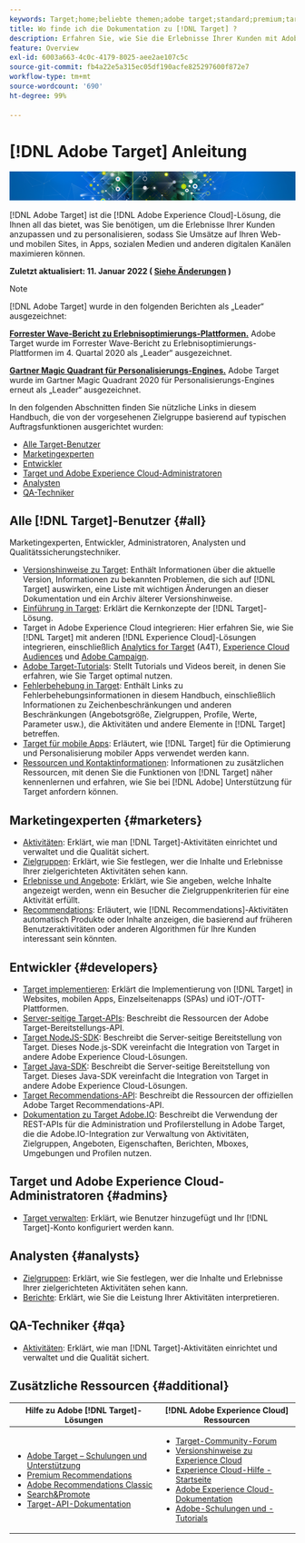 ```yaml
---
keywords: Target;home;beliebte themen;adobe target;standard;premium;target-dokumentation;dokumentation zu adobe target;startseite
title: Wo finde ich die Dokumentation zu [!DNL Target] ?
description: Erfahren Sie, wie Sie die Erlebnisse Ihrer Kunden mit Adobe  [!DNL Target]  personalisieren können, um die durch Ihre Website, Mobile Site, Mobile Apps und andere digitalen Kanäle generierten Umsätze zu maximieren.
feature: Overview
exl-id: 6003a663-4c0c-4179-8025-aee2ae107c5c
source-git-commit: fb4a22e5a315ec05df190acfe825297600f872e7
workflow-type: tm+mt
source-wordcount: '690'
ht-degree: 99%

---
```


# [!DNL Adobe Target] Anleitung

![Banner](assets/target-home-banner-simple.png)

[!DNL Adobe Target] ist die [!DNL Adobe Experience Cloud]-Lösung, die Ihnen all das bietet, was Sie benötigen, um die Erlebnisse Ihrer Kunden anzupassen und zu personalisieren, sodass Sie Umsätze auf Ihren Web- und mobilen Sites, in Apps, sozialen Medien und anderen digitalen Kanälen maximieren können.

**Zuletzt aktualisiert: 11. Januar 2022 ( [Siehe Änderungen](r-release-notes/doc-change.md) )**

>[!NOTE]
>
>[!DNL Adobe Target] wurde in den folgenden Berichten als „Leader“ ausgezeichnet:
>
>**[Forrester Wave-Bericht zu Erlebnisoptimierungs-Plattformen.](https://blog.adobe.com/en/2020/11/24/adobe-named-leader-in-forrester-wave-report-experience-optimization-platforms.html)** Adobe Target wurde im Forrester Wave-Bericht zu Erlebnisoptimierungs-Plattformen im 4. Quartal 2020 als „Leader“ ausgezeichnet.
>
>**[Gartner Magic Quadrant für Personalisierungs-Engines.](https://theblog.adobe.com/adobe-again-named-leader-in-gartner-magic-quadrant-for-personalization-engines/)** Adobe Target wurde im Gartner Magic Quadrant 2020 für Personalisierungs-Engines erneut als „Leader“ ausgezeichnet.

In den folgenden Abschnitten finden Sie nützliche Links in diesem Handbuch, die von der vorgesehenen Zielgruppe basierend auf typischen Auftragsfunktionen ausgerichtet wurden:

- [Alle Target-Benutzer](#all)
- [Marketingexperten](#marketers)
- [Entwickler](#developers)
- [Target und Adobe Experience Cloud-Administratoren](#admins)
- [Analysten](#analysts)
- [QA-Techniker](#qa)

## Alle [!DNL Target]-Benutzer {#all}

Marketingexperten, Entwickler, Administratoren, Analysten und Qualitätssicherungstechniker.

- [Versionshinweise zu Target](r-release-notes/release-notes.md): Enthält Informationen über die aktuelle Version, Informationen zu bekannten Problemen, die sich auf [!DNL Target] auswirken, eine Liste mit wichtigen Änderungen an dieser Dokumentation und ein Archiv älterer Versionshinweise.
- [Einführung in Target](c-intro/intro.md): Erklärt die Kernkonzepte der [!DNL Target]-Lösung.
- Target in Adobe Experience Cloud integrieren: Hier erfahren Sie, wie Sie [!DNL Target] mit anderen [!DNL Experience Cloud]-Lösungen integrieren, einschließlich [Analytics for Target](/help/c-integrating-target-with-mac/a4t/a4t.md) (A4T), [Experience Cloud Audiences](/help/c-integrating-target-with-mac/mmp.md) und [Adobe Campaign](/help/c-integrating-target-with-mac/campaign-and-target.md).
- [Adobe Target-Tutorials](https://experienceleague.adobe.com/docs/target-learn/tutorials/overview.html?lang=de): Stellt Tutorials und Videos bereit, in denen Sie erfahren, wie Sie Target optimal nutzen.
- [Fehlerbehebung in Target](r-troubleshooting-target/troubleshooting-target.md): Enthält Links zu Fehlerbehebungsinformationen in diesem Handbuch, einschließlich Informationen zu Zeichenbeschränkungen und anderen Beschränkungen (Angebotsgröße, Zielgruppen, Profile, Werte, Parameter usw.), die Aktivitäten und andere Elemente in [!DNL Target] betreffen.
- [Target für mobile Apps](c-target-mobile-app/target-mobile-app.md): Erläutert, wie [!DNL Target] für die Optimierung und Personalisierung mobiler Apps verwendet werden kann.
- [Ressourcen und Kontaktinformationen](cmp-resources-and-contact-information.md): Informationen zu zusätzlichen Ressourcen, mit denen Sie die Funktionen von [!DNL Target] näher kennenlernen und erfahren, wie Sie bei [!DNL Adobe] Unterstützung für Target anfordern können.

## Marketingexperten {#marketers}

- [Aktivitäten](c-activities/activities.md): Erklärt, wie man [!DNL Target]-Aktivitäten einrichtet und verwaltet und die Qualität sichert.
- [Zielgruppen](c-target/target.md): Erklärt, wie Sie festlegen, wer die Inhalte und Erlebnisse Ihrer zielgerichteten Aktivitäten sehen kann.
- [Erlebnisse und Angebote](c-experiences/experiences.md): Erklärt, wie Sie angeben, welche Inhalte angezeigt werden, wenn ein Besucher die Zielgruppenkriterien für eine Aktivität erfüllt.
- [Recommendations](c-recommendations/recommendations.md): Erläutert, wie [!DNL Recommendations]-Aktivitäten automatisch Produkte oder Inhalte anzeigen, die basierend auf früheren Benutzeraktivitäten oder anderen Algorithmen für Ihre Kunden interessant sein könnten.

## Entwickler {#developers}

- [Target implementieren](c-implementing-target/implementing-target.md): Erklärt die Implementierung von [!DNL Target] in Websites, mobilen Apps, Einzelseitenapps (SPAs) und iOT-/OTT-Plattformen.
- [Server-seitige Target-APIs](https://developers.adobetarget.com/api/delivery-api/): Beschreibt die Ressourcen der Adobe Target-Bereitstellungs-API.
- [Target NodeJS-SDK](https://github.com/adobe/target-nodejs-sdk): Beschreibt die Server-seitige Bereitstellung von Target. Dieses Node.js-SDK vereinfacht die Integration von Target in andere Adobe Experience Cloud-Lösungen.
- [Target Java-SDK](https://github.com/adobe/target-java-sdk): Beschreibt die Server-seitige Bereitstellung von Target. Dieses Java-SDK vereinfacht die Integration von Target in andere Adobe Experience Cloud-Lösungen.
- [Target Recommendations-API](https://developers.adobetarget.com/api/recommendations/): Beschreibt die Ressourcen der offiziellen Adobe Target Recommendations-API.
- [Dokumentation zu Target Adobe.IO](https://developers.adobetarget.com/api/#introduction): Beschreibt die Verwendung der REST-APIs für die Administration und Profilerstellung in Adobe Target, die die Adobe.IO-Integration zur Verwaltung von Aktivitäten, Zielgruppen, Angeboten, Eigenschaften, Berichten, Mboxes, Umgebungen und Profilen nutzen.

## Target und Adobe Experience Cloud-Administratoren {#admins}

- [Target verwalten](administrating-target/administrating-target.md): Erklärt, wie Benutzer hinzugefügt und Ihr [!DNL Target]-Konto konfiguriert werden kann.

## Analysten {#analysts}

- [Zielgruppen](c-target/target.md): Erklärt, wie Sie festlegen, wer die Inhalte und Erlebnisse Ihrer zielgerichteten Aktivitäten sehen kann.
- [Berichte](c-reports/reports.md): Erklärt, wie Sie die Leistung Ihrer Aktivitäten interpretieren.

## QA-Techniker {#qa}

- [Aktivitäten](c-activities/activities.md): Erklärt, wie man [!DNL Target]-Aktivitäten einrichtet und verwaltet und die Qualität sichert.

## Zusätzliche Ressourcen {#additional}

| Hilfe zu Adobe [!DNL Target]-Lösungen | [!DNL Adobe Experience Cloud] Ressourcen |
|--- |--- |
| <ul><li>[Adobe Target – Schulungen und Unterstützung](https://helpx.adobe.com/de/support/target.html)</li><li>[Premium Recommendations](c-recommendations/recommendations.md)</li><li>[Adobe Recommendations Classic](/help/assets/adobe-recommendations-classic.pdf)</li><li>[Search&amp;Promote](https://experienceleague.adobe.com/docs/search-promote/using/sp-home.html?lang=de)</li><li>[Target-API-Dokumentation](c-implementing-target/c-api-and-sdk-overview/api-and-sdk-overview.md)</li></ul> | <ul><li>[Target-Community-Forum](https://experienceleaguecommunities.adobe.com/t5/adobe-target/ct-p/adobe-target-community?profile.language=de)</li><li>[Versionshinweise zu Experience Cloud](https://experienceleague.adobe.com/docs/release-notes/experience-cloud/current.html?lang=de)</li><li>[Experience Cloud-Hilfe - Startseite](https://helpx.adobe.com/de/support/experience-cloud.html)</li><li>[Adobe Experience Cloud-Dokumentation](https://experienceleague.adobe.com/docs/experience-cloud/user-guides/home.html?lang=de)</li><li>[Adobe-Schulungen und -Tutorials](https://helpx.adobe.com/de/learning.html?promoid=KAUDK)</li></ul> |  |
